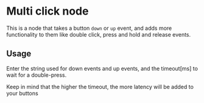 # Multi click node

This is a node that takes a button `down` or `up` event, and adds more functionality
to them like double click, press and hold and release events.

## Usage
Enter the string used for down events and up events, and the timeout[ms] to wait for a double-press.

Keep in mind that the higher the timeout, the more latency will be added to your buttons